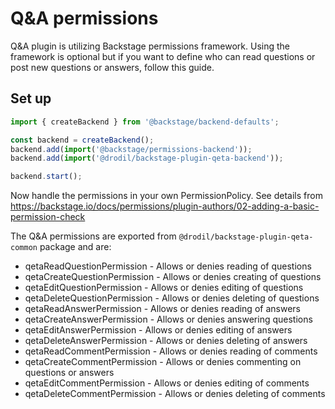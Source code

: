 # Q&A permissions

Q&A plugin is utilizing Backstage permissions framework. Using the framework is optional
but if you want to define who can read questions or post new questions or answers, follow this guide.

## Set up

```ts
import { createBackend } from '@backstage/backend-defaults';

const backend = createBackend();
backend.add(import('@backstage/permissions-backend'));
backend.add(import('@drodil/backstage-plugin-qeta-backend'));

backend.start();
```

Now handle the permissions in your own PermissionPolicy. See details from
https://backstage.io/docs/permissions/plugin-authors/02-adding-a-basic-permission-check

The Q&A permissions are exported from `@drodil/backstage-plugin-qeta-common` package and are:

- qetaReadQuestionPermission - Allows or denies reading of questions
- qetaCreateQuestionPermission - Allows or denies creating of questions
- qetaEditQuestionPermission - Allows or denies editing of questions
- qetaDeleteQuestionPermission - Allows or denies deleting of questions
- qetaReadAnswerPermission - Allows or denies reading of answers
- qetaCreateAnswerPermission - Allows or denies answering questions
- qetaEditAnswerPermission - Allows or denies editing of answers
- qetaDeleteAnswerPermission - Allows or denies deleting of answers
- qetaReadCommentPermission - Allows or denies reading of comments
- qetaCreateCommentPermission - Allows or denies commenting on questions or answers
- qetaEditCommentPermission - Allows or denies editing of comments
- qetaDeleteCommentPermission - Allows or denies deleting of comments

